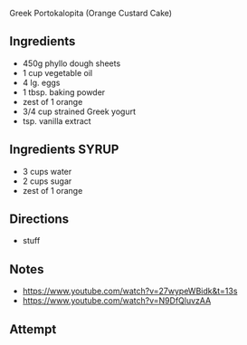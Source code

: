 Greek Portokalopita (Orange Custard Cake)

## Ingredients
- 450g phyllo dough sheets
- 1 cup vegetable oil
- 4 lg. eggs
- 1 tbsp. baking powder
- zest of 1 orange
- 3/4 cup strained Greek yogurt
- tsp. vanilla extract

## Ingredients SYRUP
- 3 cups water
- 2 cups sugar
- zest of 1 orange

## Directions
* stuff

## Notes
* https://www.youtube.com/watch?v=27wypeWBidk&t=13s
* https://www.youtube.com/watch?v=N9DfQluvzAA

## Attempt
